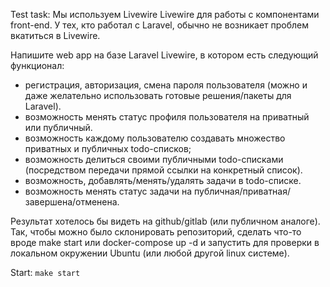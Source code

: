 Test task:
Мы используем Livewire Livewire для работы с компонентами front-end. У тех, кто работал с Laravel, обычно не возникает проблем вкатиться в Livewire.

Напишите web app на базе Laravel Livewire, в котором есть следующий функционал:

- регистрация, авторизация, смена пароля пользователя (можно и даже желательно использовать готовые решения/пакеты для Laravel).
- возможность менять статус профиля пользователя на приватный или публичный.
- возможность каждому пользователю создавать множество приватных и публичных todo-списков;
- возможность делиться своими публичными todo-списками (посредством передачи прямой ссылки на конкретный список).
- возможность, добавлять/менять/удалять задачи в todo-списке.
- возможность менять статус задачи на публичная/приватная/завершена/отменена.

Результат хотелось бы видеть на github/gitlab (или публичном аналоге). Так, чтобы можно было склонировать репозиторий, сделать что-то вроде make start или docker-compose up -d и запустить для проверки в локальном окружении Ubuntu (или любой другой linux системе).

Start:
`make start`
